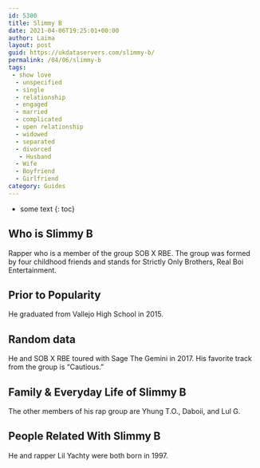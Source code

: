 ```yaml
---
id: 5300
title: Slimmy B
date: 2021-04-06T19:25:01+00:00
author: Laima
layout: post
guid: https://ukdataservers.com/slimmy-b/
permalink: /04/06/slimmy-b
tags:
 - show love
  - unspecified
  - single
  - relationship
  - engaged
  - married
  - complicated
  - open relationship
  - widowed
  - separated
  - divorced
   - Husband
  - Wife
  - Boyfriend
  - Girlfriend
category: Guides
---
```


* some text
{: toc}


## Who is Slimmy B
                  
                  
                  
Rapper who is a member of the group SOB X RBE. The group was formed by four childhood friends and stands for Strictly Only Brothers, Real Boi Entertainment. 
                  
              
            
              
            
                
                
                
## Prior to Popularity
                  
                  
                  
He graduated from Vallejo High School in 2015. 
                  
              
            
              
            
                
                
                
## Random data
                  
                  
                  
He and SOB X RBE toured with Sage The Gemini in 2017. His favorite track from the group is &#8220;Cautious.&#8221; 
                  
              
            
              
            
                
                
                
## Family & Everyday Life of Slimmy B
                  
                  
                  
The other members of his rap group are Yhung T.O., Daboii, and Lul G.
                  
              
            
              
            
                
                
                
## People Related With Slimmy B
                  
                  
                  
He and rapper Lil Yachty were both born in 1997.
                  
              
            
              
            
                
              
            
              
              
            
            
              
            
          
          
          